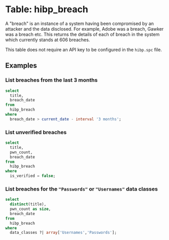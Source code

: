 # Table: hibp_breach

A "breach" is an instance of a system having been compromised by an attacker and the data disclosed. For example, Adobe was a breach, Gawker was a breach etc. This returns the details of each of breach in the system which currently stands at 606 breaches.

This table does not require an API key to be configured in the `hibp.spc` file.

## Examples

### List breaches from the last 3 months

```sql
select
  title,
  breach_date
from
  hibp_breach
where
  breach_date > current_date - interval '3 months';
```

### List unverified breaches

```sql
select
  title,
  pwn_count,
  breach_date
from
  hibp_breach
where
  is_verified = false;
```

### List breaches for the `"Passwords"` or `"Usernames"` data classes

```sql
select
  distinct(title),
  pwn_count as size,
  breach_date
from
  hibp_breach
where
  data_classes ?| array['Usernames','Passwords'];
```
